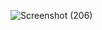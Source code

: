 ![Screenshot (206)](https://github.com/bhav-07/WisdomAI/assets/97280556/f4ccc87f-7505-4610-b5ad-b4cdf3df78b9)
